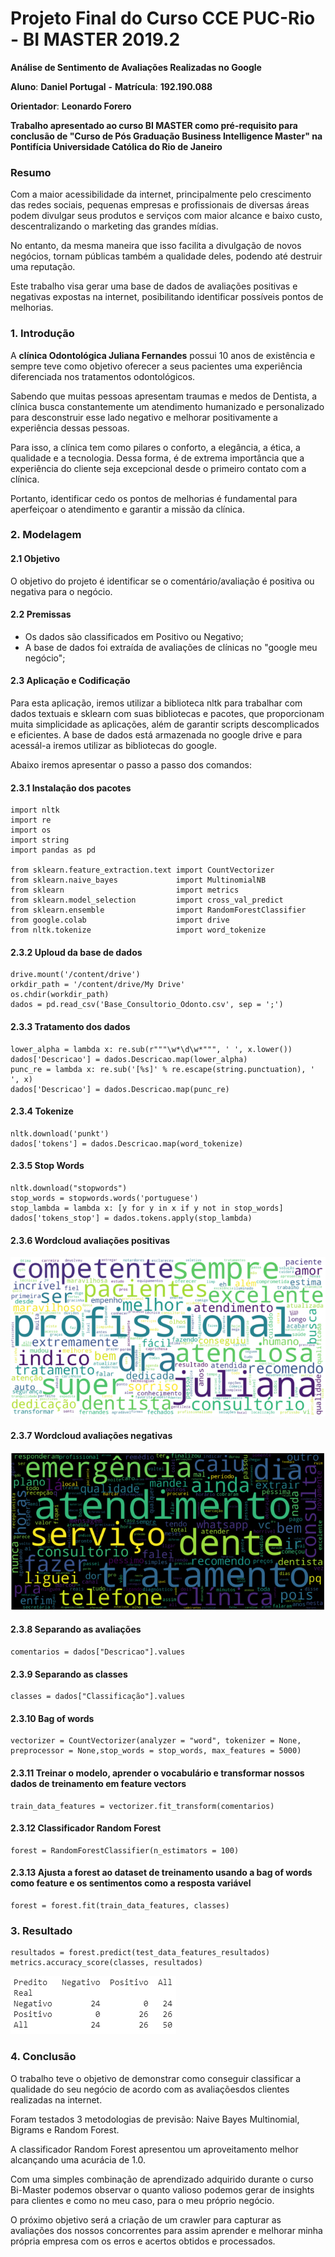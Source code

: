 # Projeto Final do Curso CCE PUC-Rio - BI MASTER 2019.2

**Análise de Sentimento de Avaliações Realizadas no Google**

**Aluno**: **Daniel Portugal** **-** **Matrícula**: **192.190.088**

**Orientador**: **Leonardo Forero**

**Trabalho apresentado ao curso BI MASTER como pré-requisito para conclusão de "Curso de Pós Graduação Business Intelligence Master" na Pontifícia Universidade Católica do Rio de Janeiro**


### **Resumo**

Com a maior acessibilidade da internet, principalmente pelo crescimento das redes sociais, pequenas empresas e profissionais de diversas áreas podem divulgar seus produtos e serviços com maior alcance e baixo custo, descentralizando o marketing das grandes mídias.

No entanto, da mesma maneira que isso facilita a divulgação de novos negócios, tornam públicas também a qualidade deles, podendo até destruir uma reputação.  

Este trabalho visa gerar uma base de dados de avaliações positivas e negativas expostas na internet, posibilitando identificar possíveis pontos 
de melhorias.

### **1. Introdução**

A **clínica Odontológica Juliana Fernandes** possui 10 anos de existência e sempre teve como objetivo oferecer a seus pacientes uma experiência diferenciada nos tratamentos odontológicos. 

Sabendo que muitas pessoas apresentam traumas e medos de Dentista, a clínica busca constantemente um atendimento humanizado e personalizado para desconstruir esse lado negativo e melhorar positivamente a experiência dessas pessoas. 

Para isso, a clínica tem como pilares o conforto, a elegância, a ética, a qualidade e a tecnologia. Dessa forma, é de extrema importância que a experiência do cliente seja excepcional desde o primeiro contato com a clínica. 

Portanto, identificar cedo os pontos de melhorias é fundamental para aperfeiçoar o atendimento e garantir a missão da clínica. 

### **2. Modelagem**

#### **2.1 Objetivo**

O objetivo do projeto é identificar se o comentário/avaliação é positiva ou negativa para o negócio.

#### **2.2 Premissas**

- Os dados são classificados em Positivo ou Negativo;
- A base de dados foi extraída de avaliações de clínicas no "google meu negócio";

#### **2.3 Aplicação e Codificação** 

Para esta aplicação, iremos utilizar a biblioteca nltk para trabalhar com dados textuais e sklearn com suas bibliotecas e pacotes, que proporcionam muita simplicidade as aplicações, além de garantir scripts descomplicados e eficientes. A base de dados está armazenada no google drive e para acessál-a iremos utilizar as bibliotecas do google.

Abaixo iremos apresentar o passo a passo dos comandos:

#### **2.3.1 Instalação dos pacotes** 

    import nltk
    import re
    import os
    import string
    import pandas as pd    

    from sklearn.feature_extraction.text import CountVectorizer
    from sklearn.naive_bayes             import MultinomialNB
    from sklearn                         import metrics
    from sklearn.model_selection         import cross_val_predict
    from sklearn.ensemble                import RandomForestClassifier
    from google.colab                    import drive
    from nltk.tokenize                   import word_tokenize

#### **2.3.2 Uploud da base de dados** 

    drive.mount('/content/drive')
    orkdir_path = '/content/drive/My Drive'
    os.chdir(workdir_path)
    dados = pd.read_csv('Base_Consultorio_Odonto.csv', sep = ';')

#### **2.3.3 Tratamento dos dados** 

    lower_alpha = lambda x: re.sub(r"""\w*\d\w*""", ' ', x.lower())
    dados['Descricao'] = dados.Descricao.map(lower_alpha)
    punc_re = lambda x: re.sub('[%s]' % re.escape(string.punctuation), ' ', x)
    dados['Descricao'] = dados.Descricao.map(punc_re)
    
#### **2.3.4 Tokenize**     

    nltk.download('punkt')
    dados['tokens'] = dados.Descricao.map(word_tokenize)

#### **2.3.5 Stop Words**     

    nltk.download("stopwords")
    stop_words = stopwords.words('portuguese')
    stop_lambda = lambda x: [y for y in x if y not in stop_words]
    dados['tokens_stop'] = dados.tokens.apply(stop_lambda)

#### **2.3.6 Wordcloud avaliações positivas** 

![Wordcloud](https://github.com/danielportugalHTW/PROJ_BI_MASTER/blob/main/positive.PNG)

#### **2.3.7 Wordcloud avaliações negativas**  

![Wordcloud](https://github.com/danielportugalHTW/PROJ_BI_MASTER/blob/main/negative.PNG)

#### **2.3.8 Separando as avaliações**  

    comentarios = dados["Descricao"].values

#### **2.3.9 Separando as classes**  

    classes = dados["Classificação"].values
    
#### **2.3.10 Bag of words**      

    vectorizer = CountVectorizer(analyzer = "word", tokenizer = None, preprocessor = None,stop_words = stop_words, max_features = 5000)

#### **2.3.11 Treinar o modelo, aprender o vocabulário e transformar nossos dados de treinamento em feature vectors**    

    train_data_features = vectorizer.fit_transform(comentarios)    
    
#### **2.3.12 Classificador Random Forest**        

    forest = RandomForestClassifier(n_estimators = 100)
    
 #### **2.3.13 Ajusta a forest ao dataset de treinamento usando a bag of words como feature e os sentimentos como a resposta variável**   
 
    forest = forest.fit(train_data_features, classes)
    
### **3. Resultado**     

    resultados = forest.predict(test_data_features_resultados)
    metrics.accuracy_score(classes, resultados)
    
![Confusion](https://github.com/danielportugalHTW/PROJ_BI_MASTER/blob/main/confusion.PNG)
    
### **4. Conclusão**         

O trabalho teve o objetivo de demonstrar como conseguir classificar a qualidade do seu negócio de acordo com as avaliaçõesdos clientes realizadas na internet.

Foram testados 3 metodologias de previsão: Naive Bayes Multinomial, Bigrams e Random Forest.

A classificador Random Forest apresentou um aproveitamento melhor alcançando uma acurácia de 1.0.

Com uma simples combinação de aprendizado adquirido durante o curso Bi-Master podemos observar o quanto valioso podemos gerar de insights para clientes e como no meu caso, para o meu próprio negócio.

O próximo objetivo será a criação de um crawler para capturar as avaliações dos nossos concorrentes para assim aprender e melhorar minha própria empresa com os erros e acertos obtidos e processados.











